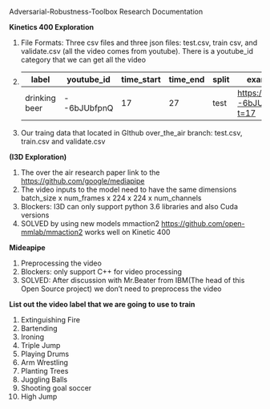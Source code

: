 Adversarial-Robustness-Toolbox Research Documentation

**Kinetics 400 Exploration**
1. File Formats: Three csv files and three json files: test.csv, train csv, and validate.csv (all the video comes from youtube). There is a youtube_id category that we can get all the video
2. | label | youtube_id | time_start | time_end | split | example link |
   | -- | -- | -- | -- | -- | -- |
   | drinking beer | --6bJUbfpnQ | 17 | 27 | test | https://youtu.be/--6bJUbfpnQ?t=17 | 
3. Our traing data that located in GIthub over_the_air branch: test.csv, train.csv and validate.csv

**(I3D Exploration)**
1. The over the air research paper link to the https://github.com/google/mediapipe
2. The video inputs to the model need to have the same dimensions batch_size x num_frames x 224 x 224 x num_channels
3. Blockers:  I3D can only support python 3.6 libraries and also Cuda versions
4. SOLVED by using new models mmaction2 https://github.com/open-mmlab/mmaction2 works well on Kinetic 400


**Mideapipe**
1. Preprocessing the video
2. Blockers: only support C++ for video processing
3. SOLVED: After discussion with Mr.Beater from IBM(The head of this Open Source project) we don’t need to preprocess the video

**List out the video label that we are going to use to train**
1. Extinguishing Fire
2. Bartending
3. Ironing
4. Triple Jump
5. Playing Drums
6. Arm Wrestling
7. Planting Trees
8. Juggling Balls
9. Shooting goal soccer
10. High Jump

